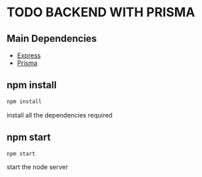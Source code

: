 # TODO BACKEND WITH PRISMA

## Main Dependencies

- [Express](https://expressjs.com/en/5x/api.html)
- [Prisma](https://www.prisma.io/docs/)

## npm install

```bash
npm install
```

install all the dependencies required

## npm start

```bash
npm start
```

start the node server
